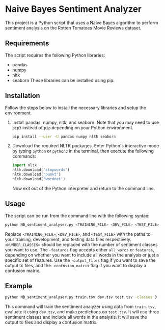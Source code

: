# Naive Bayes Sentiment Analyzer

This project is a Python script that uses a Naive Bayes algorithm to perform sentiment analysis on the Rotten Tomatoes Movie Reviews dataset.

## Requirements
The script requires the following Python libraries:
* pandas
* numpy
* nltk
* seaborn
These libraries can be installed using pip.

## Installation

Follow the steps below to install the necessary libraries and setup the environment. 

1. Install pandas, numpy, nltk, and seaborn. Note that you may need to use `pip3` instead of `pip` depending on your Python environment.
    ```bash
    pip install --user -U pandas numpy nltk seaborn
    ```

2. Download the required NLTK packages. Enter Python's interactive mode by typing `python` or `python3` in the terminal, then execute the following commands:
    ```python
    import nltk
    nltk.download('stopwords')
    nltk.download('punkt')
    nltk.download('wordnet')
    ```
    Now exit out of the Python interpreter and return to the command line.

## Usage

The script can be run from the command line with the following syntax:

```bash
python NB_sentiment_analyser.py <TRAINING_FILE> <DEV_FILE> <TEST_FILE> -classes <NUMBER_CLASSES> -features <all_words,features> -output_files -confusion_matrix
```

Replace `<TRAINING_FILE>`, `<DEV_FILE>`, and `<TEST_FILE>` with the paths to your training, development, and testing data files respectively. `<NUMBER_CLASSES>` should be replaced with the number of sentiment classes you want to use. The `-features` flag accepts either `all_words` or `features`, depending on whether you want to include all words in the analysis or just a specific set of features. Use the `-output_files` flag if you want to save the output to files, and the `-confusion_matrix` flag if you want to display a confusion matrix.

## Example

```bash
python NB_sentiment_analyser.py train.tsv dev.tsv test.tsv -classes 3 -features all_words -output_files -confusion_matrix
```

This command will train the sentiment analyzer using data from `train.tsv`, evaluate it using `dev.tsv`, and make predictions on `test.tsv`. It will use three sentiment classes and include all words in the analysis. It will save the output to files and display a confusion matrix.
